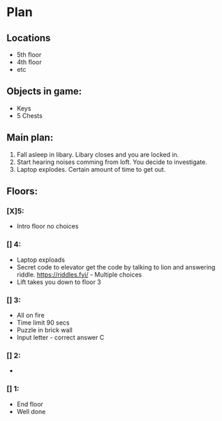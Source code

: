 # Plan
## Locations
* 5th floor
* 4th floor
* etc
## Objects in game:
* Keys
* 5 Chests
## Main plan:
1. Fall asleep in libary. Libary closes and you are locked in.
2. Start hearing noises comming from loft. You decide to investigate.
3. Laptop explodes. Certain amount of time to get out.
## Floors:
### [X]5:
* Intro floor no choices
### [] 4:
* Laptop exploads
* Secret code to elevator get the code by talking to lion and answering riddle.
https://riddles.fyi/ - Multiple choices
* Lift takes you down to floor 3
### [] 3:
* All on fire
* Time limit 90 secs
* Puzzle in brick wall
* Input letter - correct answer C

### [] 2:
* 
### [] 1:
* End floor
* Well done

